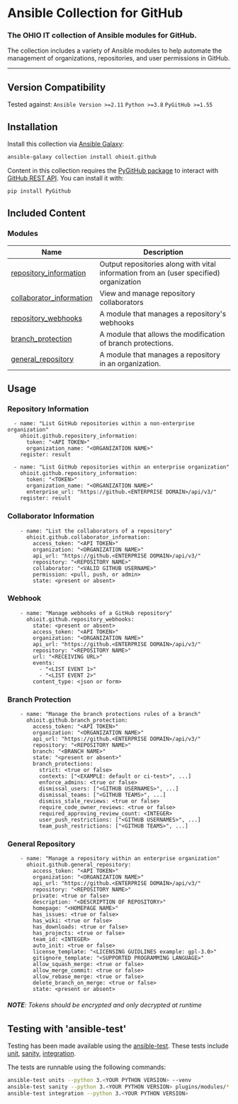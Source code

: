 # Ansible Collection for GitHub

### The OHIO IT collection of Ansible modules for GitHub.

The collection includes a variety of Ansible modules to help automate the management of organizations, repositories, and user permissions in GitHub.

---

## Version Compatibility

Tested against:
`Ansible Version >=2.11`
`Python >=3.8`
`PyGitHub >=1.55`

## Installation

Install this collection via [Ansible Galaxy](https://galaxy.ansible.com/ohioit/github):

```bash
ansible-galaxy collection install ohioit.github
```

Content in this collection requires the [PyGitHub package](https://github.com/PyGithub/PyGithub) to interact with [GitHub REST API](https://docs.github.com/en/rest). You can install it with:

```bash
pip install PyGithub
```

## Included Content

### Modules

| Name                                                                                                                                             | Description                                                                            |
| ------------------------------------------------------------------------------------------------------------------------------------------------ | -------------------------------------------------------------------------------------- |
| [repository_information](https://github.com/ohioit/ansible-collection-github/blob/main/docs/repository_information.rst) | Output repositories along with vital information from an (user specified) organization |
| [collaborator_information](https://github.com/ohioit/ansible-collection-github/blob/main/docs/collaborator_information.rst) | View and manage repository collaborators |
| [repository_webhooks](https://github.com/ohioit/ansible-collection-github/blob/main/docs/repository_webhooks.rst) | A module that manages a repository's webhooks |
| [branch_protection](https://github.com/ohioit/ansible-collection-github/blob/main/docs/branch_protection.rst) | A module that allows the modification of branch protections. |
| [general_repository](https://github.com/ohioit/ansible-collection-github/blob/main/docs/general_repository.rst) | A module that manages a repository in an organization. |

## Usage

### Repository Information

```
  - name: "List GitHub repositories within a non-enterprise organization"
    ohioit.github.repository_information:
      token: "<API TOKEN>"
      organization_name: "<ORGANIZATION NAME>"
    register: result

  - name: "List GitHub repositories within an enterprise organization"
    ohioit.github.repository_information:
      token: "<TOKEN>"
      organization_name: "<ORGANIZATION NAME>"
      enterprise_url: "https://github.<ENTERPRISE DOMAIN>/api/v3/"
    register: result    
```
### Collaborator Information

```
    - name: "List the collaborators of a repository"
      ohioit.github.collaborator_information:
        access_token: "<API TOKEN>"
        organization: "<ORGANIZATION NAME>"
        api_url: "https://github.<ENTERPRISE DOMAIN>/api/v3/"
        repository: "<REPOSITORY NAME>"
        collaborator: "<VALID GITHUB USERNAME>"
        permission: <pull, push, or admin>
        state: <present or absent> 
```
### Webhook
```
    - name: "Manage webhooks of a GitHub repository"
      ohioit.github.repository_webhooks:
        state: <present or absent> 
        access_token: "<API TOKEN>"
        organization: "<ORGANIZATION NAME>"
        api_url: "https://github.<ENTERPRISE DOMAIN>/api/v3/"
        repository: "<REPOSITORY NAME>"
        url: "<RECEIVING URL>"
        events:
          - "<LIST EVENT 1>"
          - "<LIST EVENT 2>"
        content_type: <json or form>
```
### Branch Protection

```
    - name: "Manage the branch protections rules of a branch"
      ohioit.github.branch_protection:
        access_token: "<API TOKEN>"
        organization: "<ORGANIZATION NAME>"
        api_url: "https://github.<ENTERPRISE DOMAIN>/api/v3/"
        repository: "<REPOSITORY NAME>"
        branch: "<BRANCH NAME>"
        state: "<present or absent>"
        branch_protections:
          strict: <true or false>
          contexts: ["<EXAMPLE: default or ci-test>", ...]
          enforce_admins: <true or false>
          dismissal_users: ["<GITHUB USERNAMES>", ...]
          dismissal_teams: ["<GITHUB TEAMS>", ...]
          dismiss_stale_reviews: <true or false>
          require_code_owner_reviews: <true or false>
          required_approving_review_count: <INTEGER>
          user_push_restrictions: ["<GITHUB USERNAMES>", ...]
          team_push_restrictions: ["<GITHUB TEAMS>", ...]
```
### General Repository

```
    - name: "Manage a repository within an enterprise organization"
      ohioit.github.general_repository:
        access_token: "<API TOKEN>"
        organization: "<ORGANIZATION NAME>"
        api_url: "https://github.<ENTERPRISE DOMAIN>/api/v3/"
        repository: "<REPOSITORY NAME>"
        private: <true or false>
        description: "<DESCRIPTION OF REPOSITORY>"
        homepage: "<HOMEPAGE NAME>"
        has_issues: <true or false>
        has_wiki: <true or false>
        has_downloads: <true or false>
        has_projects: <true or false>
        team_id: <INTEGER>
        auto_init: <true or false>
        license_template: "<LICENSING GUIDLINES example: gpl-3.0>"
        gitignore_template: "<SUPPORTED PROGRAMMING LANGUAGE>"
        allow_squash_merge: <true or false>
        allow_merge_commit: <true or false>
        allow_rebase_merge: <true or false>
        delete_branch_on_merge: <true or false>
        state: <present or absent>
```

###### _**NOTE**: Tokens should be encrypted and only decrypted at runtime_

## Testing with 'ansible-test'

Testing has been made available using the [ansible-test](https://docs.ansible.com/ansible/latest/dev_guide/testing_integration.html). These tests include [unit](https://github.com/senior-design-21-22/ansible-collection-github/blob/development/docs/unit_testing.rst), [sanity](https://github.com/senior-design-21-22/ansible-collection-github/tree/repo-information-module/unit/sanity), [integration](https://github.com/senior-design-21-22/ansible-collection-github/blob/development/docs/integration_testing.rst).

The tests are runnable using the following commands:

```bash
ansible-test units --python 3.<YOUR PYTHON VERSION> --venv
ansible-test sanity --python 3.<YOUR PYTHON VERSION> plugins/modules/*
ansible-test integration --python 3.<YOUR PYTHON VERSION>
```
